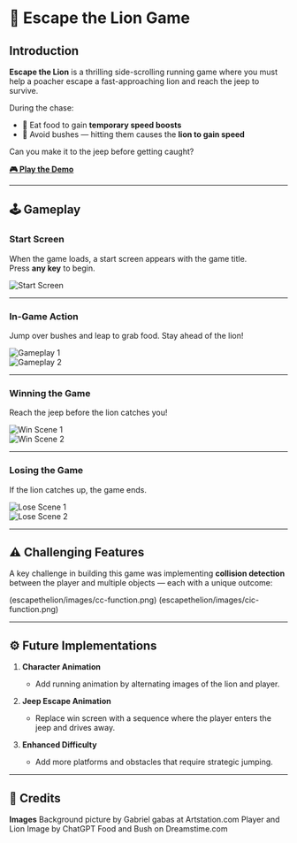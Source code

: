 # 🦁 Escape the Lion Game

## Introduction

**Escape the Lion** is a thrilling side-scrolling running game where you must help a poacher escape a fast-approaching lion and reach the jeep to survive. 

During the chase:
- 🍖 Eat food to gain **temporary speed boosts**
- 🌿 Avoid bushes — hitting them causes the **lion to gain speed**

Can you make it to the jeep before getting caught?

[**🎮 Play the Demo**]((https://cs-jonaas.github.io/escapethelion/))  

---

## 🕹️ Gameplay

### Start Screen  
When the game loads, a start screen appears with the game title.  
Press **any key** to begin.

![Start Screen](Images/ETL-Start-Screen.png)

---

### In-Game Action  
Jump over bushes and leap to grab food. Stay ahead of the lion!

![Gameplay 1](Images/ETL-gameplay.png)  
![Gameplay 2](Images/ETL-gameplay2.png)

---

### Winning the Game  
Reach the jeep before the lion catches you!

![Win Scene 1](Images/ETL-win-play.png)  
![Win Scene 2](Images/ETL-win-screen.png)

---

### Losing the Game  
If the lion catches up, the game ends.

![Lose Scene 1](Images/ETL-lose-play.png)  
![Lose Scene 2](Images/ETL-lose-screen.png)

---

## ⚠️ Challenging Features

A key challenge in building this game was implementing **collision detection** between the player and multiple objects — each with a unique outcome:

(escapethelion/images/cc-function.png)
(escapethelion/images/cic-function.png)

---

## ⚙️ Future Implementations

1. **Character Animation**
   - Add running animation by alternating images of the lion and player.

2. **Jeep Escape Animation**
   - Replace win screen with a sequence where the player enters the jeep and drives away.

3. **Enhanced Difficulty**
   - Add more platforms and obstacles that require strategic jumping.

---

## 👏 Credits

__Images__
Background picture by Gabriel gabas at Artstation.com
Player and Lion Image by ChatGPT
Food and Bush on Dreamstime.com 



